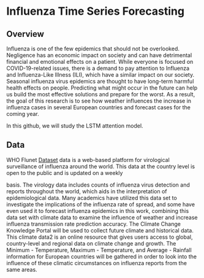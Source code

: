 # Influenza Time Series Forecasting

## Overview
Influenza is one of the few epidemics that should not be overlooked. Negligence has
an economic impact on society and can have detrimental financial and emotional effects
on a patient. While everyone is focused on COVID-19-related issues, there is a demand
to pay attention to Influenza and Influenza-Like Illness (ILI), which have a similar impact
on our society. Seasonal influenza virus epidemics are thought to have long-term harmful
health effects on people. Predicting what might occur in the future can help us build the
most effective solutions and prepare for the worst. As a result, the goal of this research is
to see how weather influences the increase in influenza cases in several European countries
and forecast cases for the coming year. 

In this github, we will study the LSTM attention model.

## Data
WHO Flunet [Dataset](https://www.who.int/tools/flunet) data is a web-based platform for virological surveillance of influenza around
the world. This data at the country level is open to the public and is updated on a weekly


basis. The virology data includes counts of influenza virus detection and reports throughout the
world, which aids in the interpretation of epidemiological data. Many academics have utilized
this data set to investigate the implications of the influenza rate of spread, and some have even
used it to forecast influenza epidemics in this work, combining this data set with climate data to
examine the influence of weather and increase influenza transmission rate prediction accuracy.
The Climate Change Knowledge Portal will be used to collect future climate and historical
data. This climate data2
is an online resource that gives users access to global, country-level
and regional data on climate change and growth. The Minimum - Temperature, Maximum -
Temperature, and Average - Rainfall information for European countries will be gathered in
order to look into the influence of these climatic circumstances on influenza reports from the
same areas.
